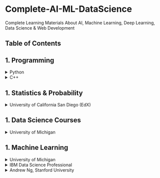 # Complete-AI-ML-DataScience

Complete Learning Materials About AI, Machine Learning, Deep Learning, Data Science  &amp; Web Development

Table of Contents
-----------------
## 1. Programming

<details>
	<summary>Python</summary>

  #### `1.` Complete Python 3. [link1](https://github.com/Sardiirfan27/Complete-Python-3-Bootcamp?organization=Sardiirfan27&organization=Sardiirfan27), [VIdeo1](https://youtube.com/playlist?list=PLWKjhJtqVAbnqBxcdjVGgT3uVR10bzTEB), [Video2](https://youtube.com/playlist?list=PL-osiE80TeTt2d9bfVyTiXJA-UTHn6WwU) 
  #### `2.` [ 100 Days of Code - The Complete Python Pro Bootcamp for 2021- Udemy](https://github.com/Sardiirfan27/100-days-of-python)
  #### `3.` Python and Django Full Stack Web Developer. [link1](https://github.com/nesreensada/Python-and-Django-Full-Stack-Web-Developer-Bootcamp), [link2](https://github.com/miguelrochajr/DjangoFullStackBootcamp_Course), [Video1](https://youtu.be/Qr4QMBUPxWo), [Video2](https://youtube.com/playlist?list=PL-osiE80TeTtoQCKZ03TU5fNfx2UY6U4p)
  #### `4.` Python and Flask Bootcamp Create Websites using Flask. [link1](https://github.com/jasonhbegleiter/udemy-flask-python-bootcamp), [link2](https://github.com/SaintClever/Python-and-Flask-Bootcamp-Create-Websites-using-Flask-), [Video1](https://youtube.com/playlist?list=PL-osiE80TeTs4UjLw5MM6OjgkjFeUxCYH), [video2](https://youtu.be/Qr4QMBUPxWo)

</details>

<details>
	<summary>C++</summary>

  #### `1.` C++ Bootcamp & tutorial. [link1](https://github.com/Sardiirfan27/data-structures-algorithms-level-up-bootcamp), [Video1](https://www.youtube.com/watch?v=vLnPwxZdW4Y), [Video2 Indonesia](https://youtube.com/playlist?list=PLZS-MHyEIRo4Ze0bbGB1WKBSNMPzi-eWI)
 

</details>

## 1. Statistics & Probability

<details>
	<summary>University of California San Diego (EdX)</summary>

  #### `1.` [link1](https://github.com/Sardiirfan27/UCSanDiegoX-Data-Science/tree/master/Prob-and-Stats), [link2](https://github.com/VSerpak/DSE210x-Statistics-and-Probability-in-Data-Science-using-Python), [link3](https://github.com/kartikdube/Probability-and-Statistics-in-Data-Science-Using-Python)

</details>

## 1. Data Science Courses

<details>
	<summary>University of Michigan</summary>

  #### `1.` [Code](https://github.com/Sardiirfan27/Data-Science-with-Python-Michigan-University)
  #### `2.` [Introduction to Data Science in Python](https://www.coursera.org/learn/python-data-analysis?specialization=data-science-python), [Audit](https://www.coursera.org/learn/python-data-analysis/home/welcome)
  #### `3.` [Introduction to Data Science in Python](https://www.coursera.org/learn/python-plotting?specialization=data-science-python), [Audit](https://www.coursera.org/learn/python-plotting/home/welcome)
  #### `4.` [Applied Machine Learning in Python](https://www.coursera.org/learn/python-machine-learning?specialization=data-science-python), [Audit](https://www.coursera.org/learn/python-machine-learning/home/welcome)
  #### `5.` [Applied Text Mining in Python](https://www.coursera.org/learn/python-text-mining?specialization=data-science-python), [Audit](https://www.coursera.org/learn/python-text-mining/home/welcome)
  #### `6.` [Applied Social Network Analysis in Python](https://www.coursera.org/learn/python-social-network-analysis?specialization=data-science-python), [Audit](https://www.coursera.org/learn/python-social-network-analysis/home/welcome)
	
	
</details>


## 1. Machine Learning

<details>
	<summary>University of Michigan</summary>

  #### `1.` Applied Data Science with Python[link1](https://github.com/Sardiirfan27/Data-Science-with-Python-Michigan-University)

</details>
<details>
	<summary>IBM Data Science Professional</summary>

  #### `1.` [link1](https://github.com/Shekhar-rv/Python)
	

</details>

<details>
	<summary>Andrew Ng, Stanford University</summary>

  #### `1.` [link1](https://github.com/JWarmenhoven/Coursera-Machine-Learning)

</details>



